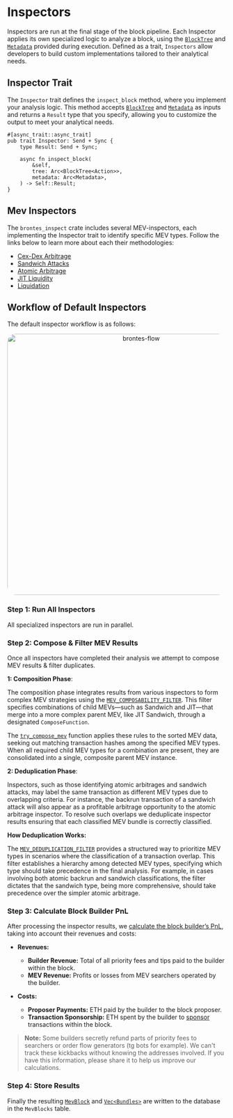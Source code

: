 # Inspectors

Inspectors are run at the final stage of the block pipeline. Each Inspector applies its own specialized logic to analyze a block, using the [`BlockTree`](./tree.md#block-tree) and [`Metadata`](./database/database.md#1-block-specific-data) provided during execution. Defined as a trait, `Inspectors` allow developers to build custom implementations tailored to their analytical needs.

## Inspector Trait

The `Inspector` trait defines the `inspect_block` method, where you implement your analysis logic. This method accepts [`BlockTree`](./tree.md#block-tree) and [`Metadata`](./database/database.md#1-block-specific-data) as inputs and returns a `Result` type that you specify, allowing you to customize the output to meet your analytical needs.

```rust,ignore
#[async_trait::async_trait]
pub trait Inspector: Send + Sync {
    type Result: Send + Sync;

    async fn inspect_block(
        &self,
        tree: Arc<BlockTree<Action>>,
        metadata: Arc<Metadata>,
    ) -> Self::Result;
}
```

## Mev Inspectors

The `brontes_inspect` crate includes several MEV-inspectors, each implementing the Inspector trait to identify specific MEV types. Follow the links below to learn more about each their methodologies:

- [Cex-Dex Arbitrage](../mev_inspectors/cex-dex-quotes.md)
- [Sandwich Attacks](../mev_inspectors/sandwich.md)
- [Atomic Arbitrage](../mev_inspectors/atomic-arb.md)
- [JIT Liquidity](../mev_inspectors/jit-liquidity.md)
- [Liquidation](../mev_inspectors/liquidation.md)

## Workflow of Default Inspectors

The default inspector workflow is as follows:

<div style="text-align: center;">
 <img src="diagrams/inspector-flow.png" alt="brontes-flow" style="border-radius: 20px; width: 600px; height: auto;">
</div>

### Step 1: Run All Inspectors

All specialized inspectors are run in parallel.

### Step 2: Compose & Filter MEV Results

Once all inspectors have completed their analysis we attempt to compose MEV results & filter duplicates.

**1: Composition Phase**:

The composition phase integrates results from various inspectors to form complex MEV strategies using the [`MEV_COMPOSABILITY_FILTER`](https://github.com/SorellaLabs/brontes/blob/1448e90a30fb856a77e0d4a2cffc6048eef03056/crates/brontes-inspect/src/composer/composer_filters.rs#L21). This filter specifies combinations of child MEVs—such as Sandwich and JIT—that merge into a more complex parent MEV, like JIT Sandwich, through a designated `ComposeFunction`.

The [`try_compose_mev`](https://github.com/SorellaLabs/brontes/blob/1448e90a30fb856a77e0d4a2cffc6048eef03056/crates/brontes-inspect/src/composer/mod.rs#L209) function applies these rules to the sorted MEV data, seeking out matching transaction hashes among the specified MEV types. When all required child MEV types for a combination are present, they are consolidated into a single, composite parent MEV instance.

**2: Deduplication Phase**:

Inspectors, such as those identifying atomic arbitrages and sandwich attacks, may label the same transaction as different MEV types due to overlapping criteria. For instance, the backrun transaction of a sandwich attack will also appear as a profitable arbitrage opportunity to the atomic arbitrage inspector. To resolve such overlaps we deduplicate inspector results ensuring that each classified MEV bundle is correctly classified.

**How Deduplication Works:**

The [`MEV_DEDUPLICATION_FILTER`](https://github.com/SorellaLabs/brontes/blob/1448e90a30fb856a77e0d4a2cffc6048eef03056/crates/brontes-inspect/src/composer/mev_filters.rs#L32) provides a structured way to prioritize MEV types in scenarios where the classification of a transaction overlap. This filter establishes a hierarchy among detected MEV types, specifying which type should take precedence in the final analysis. For example, in cases involving both atomic backrun and sandwich classifications, the filter dictates that the sandwich type, being more comprehensive, should take precedence over the simpler atomic arbitrage.

### Step 3: Calculate Block Builder PnL

After processing the inspector results, we [calculate the block builder’s PnL](https://github.com/SorellaLabs/brontes/blob/1448e90a30fb856a77e0d4a2cffc6048eef03056/crates/brontes-inspect/src/composer/utils.rs#L195), taking into account their revenues and costs:

- **Revenues:**

  - **Builder Revenue:** Total of all priority fees and tips paid to the builder within the block.
  - **MEV Revenue:** Profits or losses from MEV searchers operated by the builder.

- **Costs:**
  - **Proposer Payments:** ETH paid by the builder to the block proposer.
  - **Transaction Sponsorship:** ETH spent by the builder to [sponsor](https://titanbuilder.substack.com/p/titan-tech-teatime-1) transactions within the block.

> **Note:** Some builders secretly refund parts of priority fees to searchers or order flow generators (tg bots for example). We can't track these kickbacks without knowing the addresses involved. If you have this information, please share it to help us improve our calculations.

### Step 4: Store Results

Finally the resulting [`MevBlock`](./database/schema/mev_blocks.md#mevblock-fields) and [`Vec<Bundles>`](./database/schema/mev_blocks.md#bundle-fields) are written to the database in the `MevBlocks` table.

